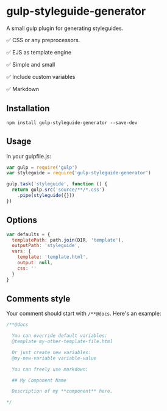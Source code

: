# gulp-styleguide-generator

A small gulp plugin for generating styleguides.

:white_check_mark: CSS or any preprocessors.

:white_check_mark: EJS as template engine

:white_check_mark: Simple and small

:white_check_mark: Include custom variables

:white_check_mark: Markdown

## Installation

`npm install gulp-styleguide-generator --save-dev`

## Usage

In your gulpfile.js:

```js
var gulp = require('gulp')
var styleguide = require('gulp-styleguide-generator')

gulp.task('styleguide', function () {
  return gulp.src('source/**/*.css')
    .pipe(styleguide({}))
})
```

## Options

```js
var defaults = {
  templatePath: path.join(DIR, 'template'),
  outputPath: 'styleguide',
  vars: {
    template: 'template.html',
    output: null,
    css: ''
  }
}
```

## Comments style

Your comment should start with `/**@docs`. Here's an example:

```css
/**@docs

  You can override default variables:
  @template my-other-template-file.html

  Or just create new variables:
  @my-new-variable variable-value

  You can freely use markdown:

  ## My Component Name

  Description of my **component** here.

*/
```

